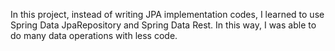 In this project, instead of writing JPA implementation codes, I learned to use Spring Data JpaRepository and Spring Data Rest. In this way, I was able to do many data operations with less code.
